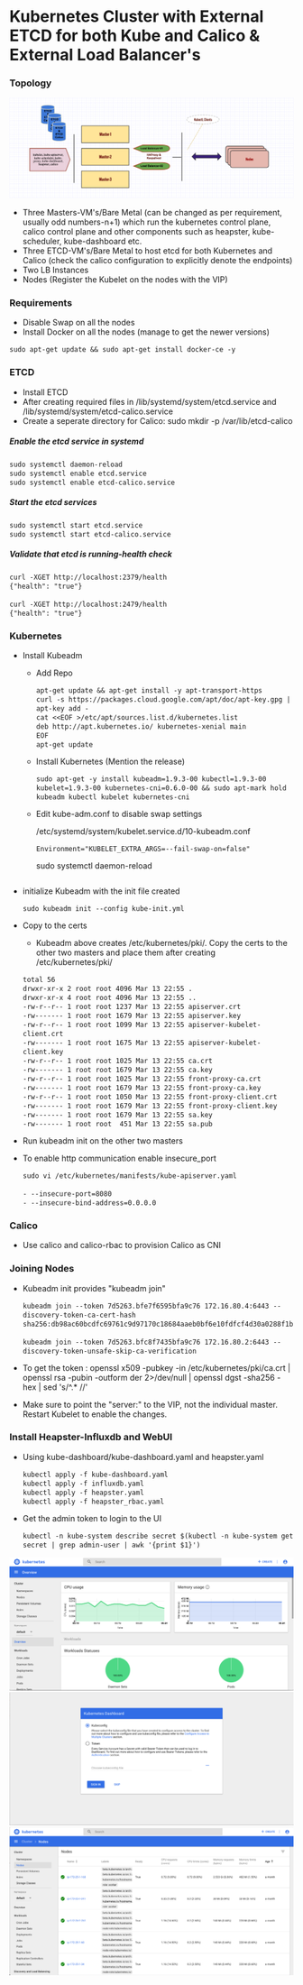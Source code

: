 # Kubernetes Cluster with External ETCD for both Kube and Calico & External Load Balancer's


### Topology

![alt text](https://github.com/gokulpch/Kubernetes_Prod_HA_Calico/blob/master/images/external_etcd%26external_lb.png)

* Three Masters-VM's/Bare Metal (can be changed as per requirement, usually odd numbers-n+1) which run the kubernetes control plane, calico control plane and other components such as heapster, kube-scheduler, kube-dashboard etc.
* Three ETCD-VM's/Bare Metal to host etcd for both Kubernetes and Calico (check the calico configuration to explicitly denote the endpoints)
* Two LB Instances
* Nodes (Register the Kubelet on the nodes with the VIP)


### Requirements

* Disable Swap on all the nodes
* Install Docker on all the nodes (manage to get the newer versions)
```
sudo apt-get update && sudo apt-get install docker-ce -y
```

### ETCD

* Install ETCD
* After creating required files in /lib/systemd/system/etcd.service and /lib/systemd/system/etcd-calico.service
* Create a seperate directory for Calico: sudo mkdir -p /var/lib/etcd-calico

##### Enable the etcd service in systemd
```
sudo systemctl daemon-reload
sudo systemctl enable etcd.service
sudo systemctl enable etcd-calico.service
```
##### Start the etcd services
```
sudo systemctl start etcd.service
sudo systemctl start etcd-calico.service
```
##### Validate that etcd is running-health check
```
curl -XGET http://localhost:2379/health
{"health": "true"}
 
curl -XGET http://localhost:2479/health
{"health": "true"}
```

### Kubernetes

* Install Kubeadm

  - Add Repo
    
    ```
    apt-get update && apt-get install -y apt-transport-https
    curl -s https://packages.cloud.google.com/apt/doc/apt-key.gpg | apt-key add -
    cat <<EOF >/etc/apt/sources.list.d/kubernetes.list
    deb http://apt.kubernetes.io/ kubernetes-xenial main
    EOF
    apt-get update
    ```

  - Install Kubernetes (Mention the release)

    ```
    sudo apt-get -y install kubeadm=1.9.3-00 kubectl=1.9.3-00 kubelet=1.9.3-00 kubernetes-cni=0.6.0-00 && sudo apt-mark hold kubeadm kubectl kubelet kubernetes-cni
    ```
  - Edit kube-adm.conf to disable swap settings

    /etc/systemd/system/kubelet.service.d/10-kubeadm.conf

    ```
    Environment="KUBELET_EXTRA_ARGS=--fail-swap-on=false"
    ```
    sudo systemctl daemon-reload
    ```
* initialize Kubeadm with the init file created

   ```
   sudo kubeadm init --config kube-init.yml
   ```
* Copy to the certs

   - Kubeadm above creates /etc/kubernetes/pki/. Copy the certs to the other two masters and place them after creating /etc/kubernetes/pki/

   ```
   total 56
   drwxr-xr-x 2 root root 4096 Mar 13 22:55 .
   drwxr-xr-x 4 root root 4096 Mar 13 22:55 ..
   -rw-r--r-- 1 root root 1237 Mar 13 22:55 apiserver.crt
   -rw------- 1 root root 1679 Mar 13 22:55 apiserver.key
   -rw-r--r-- 1 root root 1099 Mar 13 22:55 apiserver-kubelet-client.crt
   -rw------- 1 root root 1675 Mar 13 22:55 apiserver-kubelet-client.key
   -rw-r--r-- 1 root root 1025 Mar 13 22:55 ca.crt
   -rw------- 1 root root 1679 Mar 13 22:55 ca.key
   -rw-r--r-- 1 root root 1025 Mar 13 22:55 front-proxy-ca.crt
   -rw------- 1 root root 1679 Mar 13 22:55 front-proxy-ca.key
   -rw-r--r-- 1 root root 1050 Mar 13 22:55 front-proxy-client.crt
   -rw------- 1 root root 1679 Mar 13 22:55 front-proxy-client.key
   -rw------- 1 root root 1679 Mar 13 22:55 sa.key
   -rw------- 1 root root  451 Mar 13 22:55 sa.pub
   ```
* Run kubeadm init on the other two masters
* To enable http communication enable insecure_port

  ```
  sudo vi /etc/kubernetes/manifests/kube-apiserver.yaml

  - --insecure-port=8080
  - --insecure-bind-address=0.0.0.0
  ```

### Calico

* Use calico and calico-rbac to provision Calico as CNI

### Joining Nodes

* Kubeadm init provides "kubeadm join"
  ```
  kubeadm join --token 7d5263.bfe7f6595bfa9c76 172.16.80.4:6443 --discovery-token-ca-cert-hash sha256:db98ac60bcdfc69761c9d97170c18684aaeb0bf6e10fdfcf4d30a0288f1b5ec9
 
  kubeadm join --token 7d5263.bfc8f7435bfa9c76 172.16.80.2:6443 --discovery-token-unsafe-skip-ca-verification
  ```
* To get the token : openssl x509 -pubkey -in /etc/kubernetes/pki/ca.crt | openssl rsa -pubin -outform der 2>/dev/null | openssl dgst -sha256 -hex | sed 's/^.* //'

* Make sure to point the "server:" to the VIP, not the individual master. Restart Kubelet to enable the changes.

### Install Heapster-Influxdb and WebUI

* Using kube-dashboard/kube-dashboard.yaml and heapster.yaml

  ```
  kubectl apply -f kube-dashboard.yaml
  kubectl apply -f influxdb.yaml
  kubectl apply -f heapster.yaml
  kubectl apply -f heapster_rbac.yaml
  ```
* Get the admin token to login to the UI

  ```
  kubectl -n kube-system describe secret $(kubectl -n kube-system get secret | grep admin-user | awk '{print $1}')
  ```
![alt text](https://github.com/gokulpch/Kubernetes_Prod_HA_Calico/blob/master/images/kube-heapster.png)
![alt text](https://github.com/gokulpch/Kubernetes_Prod_HA_Calico/blob/master/images/kube-web-1.png)
![alt text](https://github.com/gokulpch/Kubernetes_Prod_HA_Calico/blob/master/images/kube-webui-2.png)
